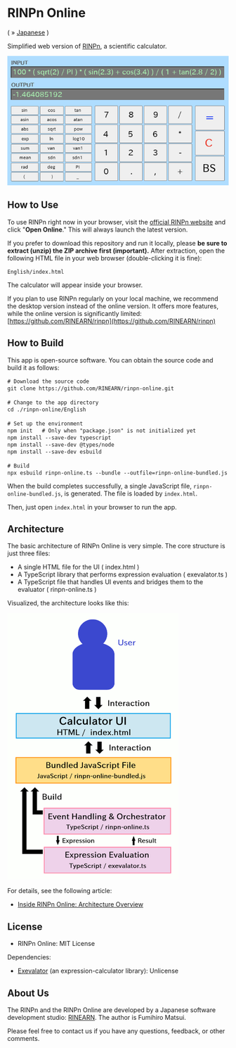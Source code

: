 # RINPn Online

( &raquo; [Japanese](./README_JAPANESE.md) )


Simplified web version of [RINPn](https://github.com/RINEARN/rinpn), a scientific calculator.

![Screen](./img/screen.png)


## How to Use

To use RINPn right now in your browser, visit the [official RINPn website](https://www.rinearn.com/en-us/rinpn/) and click "**Open Online**." This will always launch the latest version.

If you prefer to download this repository and run it locally, please **be sure to extract (unzip) the ZIP archive first (important).** After extraction, open the following HTML file in your web browser (double-clicking it is fine):

    English/index.html

The calculator will appear inside your browser.

If you plan to use RINPn regularly on your local machine, we recommend the desktop version instead of the online version. It offers more features, while the online version is significantly limited: [https://github.com/RINEARN/rinpn](https://github.com/RINEARN/rinpn)





## How to Build

This app is open-source software. You can obtain the source code and build it as follows:

    # Download the source code
    git clone https://github.com/RINEARN/rinpn-online.git

    # Change to the app directory
    cd ./rinpn-online/English

    # Set up the environment
    npm init   # Only when "package.json" is not initialized yet
    npm install --save-dev typescript
    npm install --save-dev @types/node 
    npm install --save-dev esbuild

    # Build
    npx esbuild rinpn-online.ts --bundle --outfile=rinpn-online-bundled.js

When the build completes successfully, a single JavaScript file, `rinpn-online-bundled.js`, is generated. The file is loaded by `index.html`.

Then, just open `index.html` in your browser to run the app.


## Architecture

The basic architecture of RINPn Online is very simple. The core structure is just three files:

* A single HTML file for the UI ( index.html )
* A TypeScript library that performs expression evaluation ( exevalator.ts )
* A TypeScript file that handles UI events and bridges them to the evaluator ( rinpn-online.ts )

Visualized, the architecture looks like this:

<div style="width: 100%; max-width: 390px;">

![Block Diagram](./img/block_diagram_english.png)

</div>

For details, see the following article:

* [Inside RINPn Online: Architecture Overview](https://www.rinearn.com/en-us/info/news/2025/1022-rinpn-online-architecture)


## License

* RINPn Online: MIT License

Dependencies: 

* [Exevalator](https://github.com/RINEARN/exevalator) (an expression-calculator library): Unlicense


## About Us

The RINPn and the RINPn Online are developed by a Japanese software development studio: [RINEARN](https://www.rinearn.com/). The author is Fumihiro Matsui.

Please feel free to contact us if you have any questions, feedback, or other comments.

